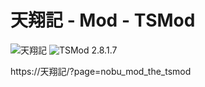 # 天翔記 - Mod - TSMod

![天翔記](https://img.shields.io/badge/天翔記-with_PK-6479ff.svg)
![TSMod 2.8.1.7](https://img.shields.io/badge/TSMod-2.8.1.7-6479ff.svg)

https://天翔記/?page=nobu_mod_the_tsmod